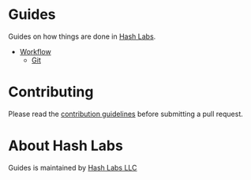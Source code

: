 # Guides

Guides on how things are done in [Hash Labs](www.hashlabs.com).

* [Workflow](/workflow)
  * [Git](/workflow/git)

# Contributing

Please read the [contribution guidelines](https://github.com/thoughtbot/guides/blob/master/CONTRIBUTING.md) before submitting a pull request.

# About Hash Labs

Guides is maintained by [Hash Labs LLC](www.hashlabs.com)
